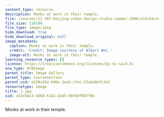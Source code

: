 ```yaml
---
content_type: resource
description: Monks at work in their temple.
file: /courses/11-307-beijing-urban-design-studio-summer-2006/a32cb4c34db851622e45d07b0f007f0a_2.jpg
file_size: 110186
file_type: image/jpeg
hide_download: true
hide_download_original: null
image_metadata:
  caption: Monks at work in their temple.
  credit: 'Credit: Image courtesy of Albert Wei.'
  image-alt: Monks at work in their temple.
learning_resource_types: []
license: https://creativecommons.org/licenses/by-nc-sa/4.0/
ocw_type: OCWImage
parent_title: Image Gallery
parent_type: CourseSection
parent_uid: e230c63a-b96e-3ea5-cfec-53a4a0efc3e2
resourcetype: Image
title: 2.jpg
uid: a32cb4c3-4db8-5162-2e45-d07b0f007f0a
---
```

Monks at work in their temple.